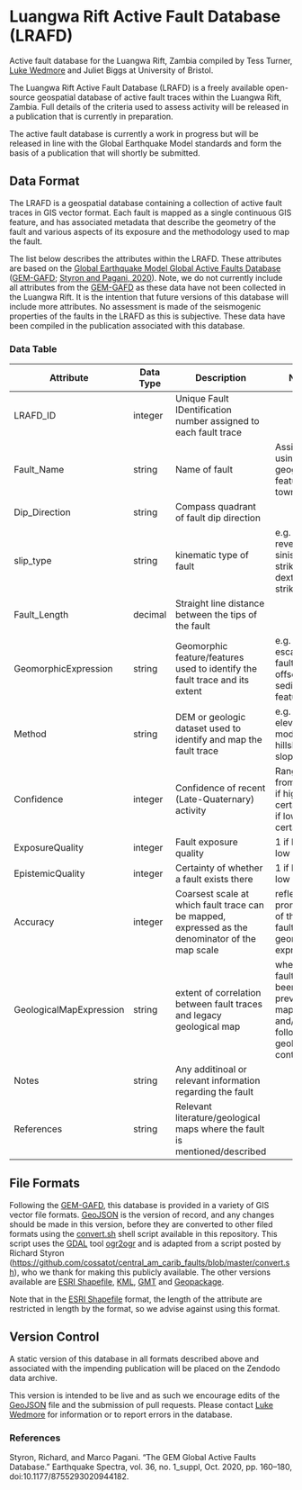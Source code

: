 # Luangwa Rift Active Fault Database (LRAFD)
Active fault database for the Luangwa Rift, Zambia compiled by Tess Turner, [Luke Wedmore] and Juliet Biggs at University of Bristol.

The Luangwa Rift Active Fault Database (LRAFD) is a freely available open-source geospatial database of active fault traces within the Luangwa Rift, Zambia. Full details of the criteria used to assess activity will be released in a publication that is currently in preparation.

The active fault database is currently a work in progress but will be released in line with the Global Earthquake Model standards and form the basis of a publication that will shortly be submitted.

## Data Format
The LRAFD is a geospatial database containing a collection of active fault traces in GIS vector format. Each fault is mapped as a single continuous GIS feature, and has associated metadata that describe the geometry of the fault and various aspects of its exposure and the methodology used to map the fault.

The list below describes the attributes within the LRAFD. These attributes are based on the [Global Earthquake Model Global Active Faults Database] ([GEM-GAFD]; [Styron and Pagani, 2020]). Note, we do not currently include all attributes from the [GEM-GAFD] as these data have not been collected in the Luangwa Rift. It is the intention that future versions of this database will include more attributes. No assessment is made of the seismogenic properties of the faults in the LRAFD as this is subjective. These data have been compiled in the publication associated with this database.


### Data Table
Attribute                                   | Data Type | Description                                                     | Notes
--------------------------------------------|-----------|-----------------------------------------------------------------|-----------------------------------
LRAFD_ID                                    | integer   | Unique Fault IDentification number assigned to each fault trace | 
Fault_Name                                  | string    | Name of fault                                                   | Assigned using local geographic features or towns
Dip_Direction                               | string    | Compass quadrant of fault dip direction                         | 
slip_type                                   | string    | kinematic type of fault                                         | e.g. normal, reverse, sinistral-strike slip, dextral-strike slip
Fault_Length                                | decimal   | Straight line distance between the tips of the fault            | 
GeomorphicExpression                        | string    | Geomorphic feature/features used to identify the fault trace and its extent | e.g. escarpment, fault scarp, offset sedimentary feature
Method                                      | string    | DEM or geologic dataset used to identify and map the fault trace | e.g. digital elevation model hillshade, slope map
Confidence                                  | integer   | Confidence of recent (Late-Quaternary) activity                 | Ranges from 1-4, 1 if high certainty, 4 if low certainty
ExposureQuality                             | integer   | Fault exposure quality                                          | 1 if high, 2 if low
EpistemicQuality                            | integer   | Certainty of whether a fault exists there                       | 1 if high, 2 if low
Accuracy                                    | integer   | Coarsest scale at which fault trace can be mapped, expressed as the denominator of the map scale | reflects the prominence of the fault's geomorphic expression
GeologicalMapExpression                     | string    | extent of correlation between fault traces and legacy geological map | whether faults have been previously mapped and/or follow geological contacts
Notes                                       | string    | Any additinoal or relevant information regarding the fault      | 
References                                  | string    | Relevant literature/geological maps where the fault is mentioned/described | 

## File Formats
Following the [GEM-GAFD], this database is provided in a variety of GIS vector file formats. [GeoJSON] is the version of record, and any changes should be made in this version, before they are converted to other filed formats using the [convert.sh] shell script available in this repository. This script uses the [GDAL] tool [ogr2ogr] and is adapted from a script posted by Richard Styron (https://github.com/cossatot/central_am_carib_faults/blob/master/convert.sh), who we thank for making this publicly available. The other versions available are [ESRI Shapefile], [KML], [GMT] and [Geopackage]. 

Note that in the [ESRI Shapefile] format, the length of the attribute are restricted in length by the format, so we advise against using this format.

## Version Control
A static version of this database in all formats described above and associated with the impending publication will be placed on the Zendodo data archive.

This version is intended to be live and as such we encourage edits of the [GeoJSON] file and the submission of pull requests. Please contact [Luke Wedmore] for information or to report errors in the database.

### References
Styron, Richard, and Marco Pagani. “The GEM Global Active Faults Database.” Earthquake Spectra, vol. 36, no. 1_suppl, Oct. 2020, pp. 160–180, doi:10.1177/8755293020944182.


[GeoJSON]: http://geojson.org/
[GeoPackage]: https://www.geopackage.org/
[ESRI ShapeFile]: https://support.esri.com/en/white-paper/279
[Global Earthquake Model Global Active Faults Database]: https://github.com/cossatot/gem-global-active-faults
[GEM-GAFD]: https://github.com/cossatot/gem-global-active-faults
[ogr2ogr]: https://gdal.org/programs/ogr2ogr.html
[GDAL]: https://gdal.org/
[KML]: https://earth.google.com
[GMT]: https://www.generic-mapping-tools.org/
[convert.sh]: https://github.com/LukeWedmore/luangwa_rift_active_fault_database/blob/main/convert.sh
[Styron and Pagani, 2020]: https://doi.org/10.1177%2F8755293020944182
[Luke Wedmore]: <luke.wedmore@bristol.ac.uk>
